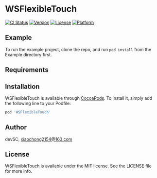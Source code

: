 # WSFlexibleTouch

[![CI Status](https://img.shields.io/travis/devSC/WSFlexibleTouch.svg?style=flat)](https://travis-ci.org/devSC/WSFlexibleTouch)
[![Version](https://img.shields.io/cocoapods/v/WSFlexibleTouch.svg?style=flat)](https://cocoapods.org/pods/WSFlexibleTouch)
[![License](https://img.shields.io/cocoapods/l/WSFlexibleTouch.svg?style=flat)](https://cocoapods.org/pods/WSFlexibleTouch)
[![Platform](https://img.shields.io/cocoapods/p/WSFlexibleTouch.svg?style=flat)](https://cocoapods.org/pods/WSFlexibleTouch)

## Example

To run the example project, clone the repo, and run `pod install` from the Example directory first.

## Requirements

## Installation

WSFlexibleTouch is available through [CocoaPods](https://cocoapods.org). To install
it, simply add the following line to your Podfile:

```ruby
pod 'WSFlexibleTouch'
```

## Author

devSC, xiaochong2154@163.com

## License

WSFlexibleTouch is available under the MIT license. See the LICENSE file for more info.
